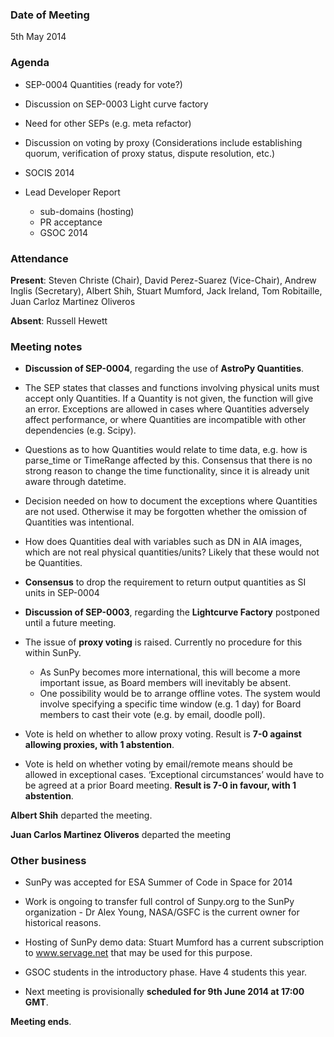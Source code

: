### Date of Meeting

5th May 2014

### Agenda

- SEP-0004 Quantities (ready for vote?)
- Discussion on SEP-0003 Light curve factory
- Need for other SEPs (e.g. meta refactor)
- Discussion on voting by proxy (Considerations include establishing quorum, verification of proxy status, dispute resolution, etc.)
- SOCIS 2014

- Lead Developer Report
  - sub-domains (hosting)
  - PR acceptance
  - GSOC 2014

### Attendance

**Present**: Steven Christe (Chair), David Perez-Suarez (Vice-Chair), Andrew Inglis (Secretary), Albert Shih, Stuart Mumford, Jack Ireland, Tom Robitaille, Juan Carloz Martinez Oliveros

**Absent**: Russell Hewett

### Meeting notes

- **Discussion of SEP-0004**, regarding the use of **AstroPy Quantities**.
- The SEP states that classes and functions involving physical units must accept only Quantities. If a Quantity is not given, the function will give an error. Exceptions are allowed in cases where Quantities adversely affect performance, or where Quantities are incompatible with other dependencies (e.g. Scipy).
- Questions as to how Quantities would relate to time data, e.g. how is parse_time or TimeRange affected by this. Consensus that there is no strong reason to change the time functionality, since it is already unit aware through datetime.
- Decision needed on how to document the exceptions where Quantities are not used. Otherwise it may be forgotten whether the omission of Quantities was intentional.
- How does Quantities deal with variables such as DN in AIA images, which are not real physical quantities/units? Likely that these would not be Quantities.
- **Consensus** to drop the requirement to return output quantities as SI units in SEP-0004

- **Discussion of SEP-0003**, regarding the **Lightcurve Factory** postponed until a future meeting.

- The issue of **proxy voting** is raised. Currently no procedure for this within SunPy.
  - As SunPy becomes more international, this will become a more important issue, as Board members will inevitably be absent.
  - One possibility would be to arrange offline votes. The system would involve specifying a specific time window (e.g. 1 day) for Board members to cast their vote (e.g. by email, doodle poll).

- Vote is held on whether to allow proxy voting. Result is **7-0 against allowing proxies, with 1 abstention**.

- Vote is held on whether voting by email/remote means should be allowed in exceptional cases. ‘Exceptional circumstances’ would have to be agreed at a prior Board meeting. **Result is 7-0 in favour, with 1 abstention**.

**Albert Shih** departed the meeting.

**Juan Carlos Martinez Oliveros** departed the meeting

### Other business

- SunPy was accepted for ESA Summer of Code in Space for 2014
- Work is ongoing to transfer full control of Sunpy.org to the SunPy organization - Dr Alex Young, NASA/GSFC is the current owner for historical reasons.
- Hosting of SunPy demo data: Stuart Mumford has a current subscription to www.servage.net that may be used for this purpose.
- GSOC students in the introductory phase. Have 4 students this year.

- Next meeting is provisionally **scheduled for 9th June 2014 at 17:00 GMT**.

**Meeting ends**.
